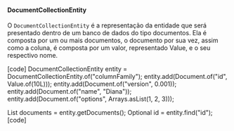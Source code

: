 #### DocumentCollectionEntity

O `DocumentCollectionEntity` é a representação da entidade que será presentado dentro de um banco de dados do tipo documentos. Ela é composta por um ou mais documentos, o documento por sua vez, assim como a coluna, é composta por um valor, representado Value, e o seu respectivo nome.

[code]
DocumentCollectionEntity entity = DocumentCollectionEntity.of("columnFamily"); 
entity.add(Document.of("id", Value.of(10L))); 
entity.add(Document.of("version", 0.001)); 
entity.add(Document.of("name", "Diana")); 
entity.add(Document.of("options", Arrays.asList(1, 2, 3))); 

List<Document> documents = entity.getDocuments(); 
Optional<Document> id = entity.find("id");
[code]